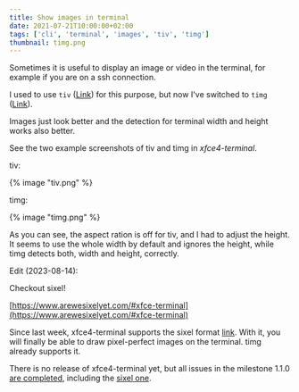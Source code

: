 ```yaml
---
title: Show images in terminal
date: 2021-07-21T10:00:00+02:00
tags: ['cli', 'terminal', 'images', 'tiv', 'timg']
thumbnail: timg.png
---
```


Sometimes it is useful to display an image or video in the terminal,
for example if you are on a ssh connection.

I used to use `tiv` ([Link](https://github.com/stefanhaustein/TerminalImageViewer))
for this purpose, but now I've switched to `timg` ([Link](https://github.com/hzeller/timg)).

Images just look better and the detection for terminal width and height works also better.

See the two example screenshots of tiv and timg in *xfce4-terminal*.

tiv:

{% image "tiv.png" %}

timg:

{% image "timg.png" %}

As you can see, the aspect ration is off for tiv, and I had to adjust the height.
It seems to use the whole width by default and ignores the height, while timg
detects both, width and height, correctly.

Edit (2023-08-14):

Checkout sixel!

[https://www.arewesixelyet.com/#xfce-terminal](https://www.arewesixelyet.com/#xfce-terminal)

Since last week, xfce4-terminal supports the sixel format [link](https://gitlab.xfce.org/apps/xfce4-terminal/-/commit/493a7a54b437df9419847b29fe94eae671816c09).
With it, you will finally be able to draw pixel-perfect images on the terminal.
timg already supports it.

There is no release of xfce4-terminal yet, but all issues in the milestone 1.1.0 [are completed](https://gitlab.xfce.org/apps/xfce4-terminal/-/milestones/2#tab-issues),
including the [sixel one](https://gitlab.xfce.org/apps/xfce4-terminal/-/issues/76).
